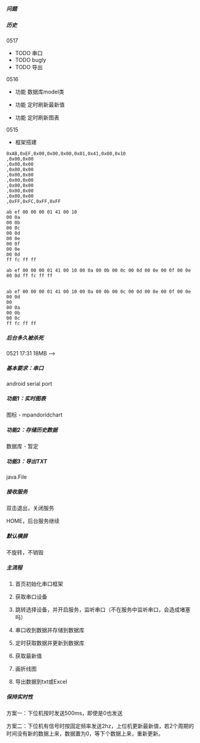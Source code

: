 ##### 问题



##### 历史

0517

- TODO 串口
- TODO bugly
- TODO 导出

0516

- 功能 数据库model类

- 功能 定时刷新最新值
- 功能 定时刷新图表

0515

- 框架搭建





```
0xAB,0xEF,0x00,0x00,0x00,0x01,0x41,0x00,0x10
,0x00,0x00
,0x00,0x00
,0x00,0x00
,0x00,0x00
,0x00,0x00
,0x00,0x00
,0x00,0x00
,0x00,0x00
,0xFF,0xFC,0xFF,0xFF

ab ef 00 00 00 01 41 00 10 
00 0a 
00 0b 
00 0c 
00 0d 
00 0e 
00 0f 
00 0e 
00 0d 
ff fc ff ff

ab ef 00 00 00 01 41 00 10 00 0a 00 0b 00 0c 00 0d 00 0e 00 0f 00 0e 00 0d ff fc ff ff


ab ef 00 00 00 01 41 00 10 00 0a 00 0b 00 0c 00 0d 00 0e 00 0f 00 0e 00 0d 
00 
00 0a 
00 0b 
00 0c 
ff fc ff ff
```



##### 后台多久被杀死 

0521 17:31 18MB  -->





##### 基本要求：串口

android serial port

##### 功能1：实时图表

图标 - mpandoridchart

##### 功能2：存储历史数据

数据库 - 暂定

##### 功能3：导出TXT

java.File



##### 接收服务

双击退出，关闭服务

HOME，后台服务继续



##### 默认横屏

不旋转，不销毁



##### 主流程

1. 首页初始化串口框架
2. 获取串口设备
3. 跳转选择设备，并开启服务，监听串口（不在服务中监听串口，会造成堵塞吗）
4. 串口收到数据并存储到数据库



5. 定时获取数据并更新到数据库
6. 获取最新值
7. 画折线图
8. 导出数据到txt或Excel



##### 保持实时性

方案一：下位机按时发送500ms，即使是0也发送

方案二：下位机有信号时按固定频率发送2hz，上位机更新最新值，若2个周期的时间没有新的数据上来，数据置为0，等下个数据上来，重新更新。



